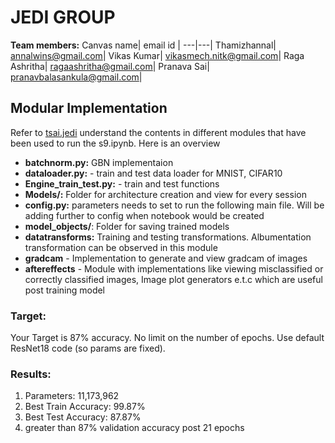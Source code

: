 # JEDI GROUP

**Team members:**
Canvas name| email id |
---|---|
Thamizhannal| annalwins@gmail.com|
Vikas Kumar| vikasmech.nitk@gmail.com|
Raga Ashritha| ragaashritha@gmail.com|
Pranava Sai| pranavbalasankula@gmail.com|


## Modular Implementation

Refer to [tsai.jedi](https://github.com/theschoolof-ai/JEDI/tree/master/tsai.jedi) understand the contents in different modules that have been used to run the s9.ipynb. Here is an overview

- **batchnorm.py:** GBN implementaion
- **dataloader.py:** - train and test data loader for MNIST, CIFAR10
- **Engine_train_test.py:** - train and test functions 
- **Models/:** Folder for architecture creation and view for every session
- **config.py:** parameters needs to set to run the following main file. Will be adding further to config when notebook would be created
- **model_objects/**: Folder for saving trained models
- **datatransforms:** Training and testing transformations. Albumentation transformation can be observed in this module
- **gradcam** - Implementation to generate and view gradcam of images
- **aftereffects** - Module with implementations like viewing misclassified or correctly classified images, Image plot generators e.t.c which are useful post training model



### Target:
Your Target is 87% accuracy. No limit on the number of epochs. Use default ResNet18 code (so params are fixed). 



### Results:

1. Parameters:  11,173,962 
2. Best Train Accuracy: 99.87%
3. Best Test Accuracy: 87.87%
4. greater than 87% validation accuracy post 21 epochs
